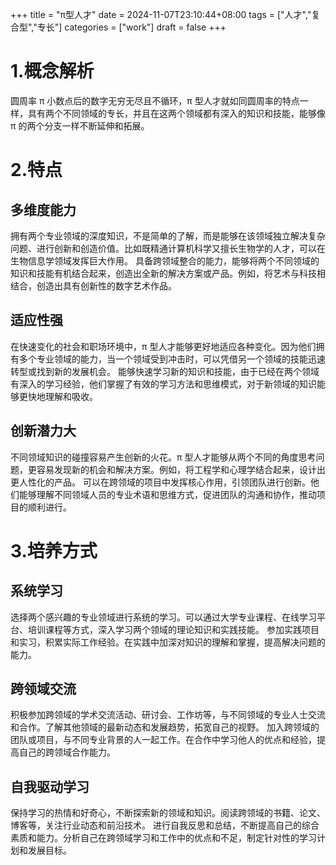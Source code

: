 +++
title = "π型人才"
date = 2024-11-07T23:10:44+08:00
tags = ["人才","复合型","专长"]
categories = ["work"]
draft = false
+++

# 1.概念解析

圆周率 π 小数点后的数字无穷无尽且不循环，π 型人才就如同圆周率的特点一样，具有两个不同领域的专长，并且在这两个领域都有深入的知识和技能，能够像 π 的两个分支一样不断延伸和拓展。
# 2.特点
## 多维度能力
拥有两个专业领域的深度知识，不是简单的了解，而是能够在该领域独立解决复杂问题、进行创新和创造价值。比如既精通计算机科学又擅长生物学的人才，可以在生物信息学领域发挥巨大作用。
具备跨领域整合的能力，能够将两个不同领域的知识和技能有机结合起来，创造出全新的解决方案或产品。例如，将艺术与科技相结合，创造出具有创新性的数字艺术作品。
## 适应性强
在快速变化的社会和职场环境中，π 型人才能够更好地适应各种变化。因为他们拥有多个专业领域的能力，当一个领域受到冲击时，可以凭借另一个领域的技能迅速转型或找到新的发展机会。
能够快速学习新的知识和技能，由于已经在两个领域有深入的学习经验，他们掌握了有效的学习方法和思维模式，对于新领域的知识能够更快地理解和吸收。
## 创新潜力大
不同领域知识的碰撞容易产生创新的火花。π 型人才能够从两个不同的角度思考问题，更容易发现新的机会和解决方案。例如，将工程学和心理学结合起来，设计出更人性化的产品。
可以在跨领域的项目中发挥核心作用，引领团队进行创新。他们能够理解不同领域人员的专业术语和思维方式，促进团队的沟通和协作，推动项目的顺利进行。
# 3.培养方式
## 系统学习
选择两个感兴趣的专业领域进行系统的学习。可以通过大学专业课程、在线学习平台、培训课程等方式，深入学习两个领域的理论知识和实践技能。
参加实践项目和实习，积累实际工作经验。在实践中加深对知识的理解和掌握，提高解决问题的能力。
## 跨领域交流
积极参加跨领域的学术交流活动、研讨会、工作坊等，与不同领域的专业人士交流和合作。了解其他领域的最新动态和发展趋势，拓宽自己的视野。
加入跨领域的团队或项目，与不同专业背景的人一起工作。在合作中学习他人的优点和经验，提高自己的跨领域合作能力。
## 自我驱动学习
保持学习的热情和好奇心，不断探索新的领域和知识。阅读跨领域的书籍、论文、博客等，关注行业动态和前沿技术。
进行自我反思和总结，不断提高自己的综合素质和能力。分析自己在跨领域学习和工作中的优点和不足，制定针对性的学习计划和发展目标。
